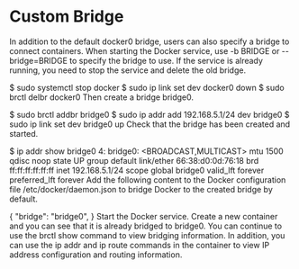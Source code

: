 # Custom Bridge
In addition to the default docker0 bridge, users can also specify a bridge to connect containers.
When starting the Docker service, use -b BRIDGE or --bridge=BRIDGE to specify the bridge to use.
If the service is already running, you need to stop the service and delete the old bridge.


$ sudo systemctl stop docker
$ sudo ip link set dev docker0 down
$ sudo brctl delbr docker0
Then create a bridge bridge0.


$ sudo brctl addbr bridge0
$ sudo ip addr add 192.168.5.1/24 dev bridge0
$ sudo ip link set dev bridge0 up
Check that the bridge has been created and started.


$ ip addr show bridge0
4: bridge0: <BROADCAST,MULTICAST> mtu 1500 qdisc noop state UP group default
 link/ether 66:38:d0:0d:76:18 brd ff:ff:ff:ff:ff:ff
 inet 192.168.5.1/24 scope global bridge0
 valid_lft forever preferred_lft forever
Add the following content to the Docker configuration file /etc/docker/daemon.json to bridge Docker to the created bridge by default.


{
 "bridge": "bridge0",
}
Start the Docker service.
Create a new container and you can see that it is already bridged to bridge0.
You can continue to use the brctl show command to view bridging information. In addition, you can use the ip addr and ip route commands in the container to view IP address configuration and routing information.
